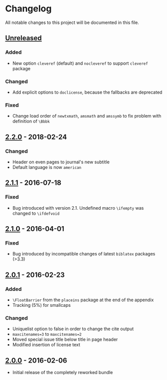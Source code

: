 # Changelog
All notable changes to this project will be documented in this file.

## [Unreleased]

### Added
- New option `cleveref` (default) and `nocleveref` to support `cleveref` package

### Changed
- Add explicit options to `doclicense`, because the fallbacks are deprecated

### Fixed
- Change load order of `newtxmath`, `amsmath` and `amssymb` to fix problem with definition of `\Bbbk`

## [2.2.0] - 2018-02-24

### Changed
- Header on even pages to journal's new subtitle
- Default language is now `american`

## [2.1.1] - 2016-07-18

### Fixed
- Bug introduced with version 2.1. Undefined macro `\ifempty` was changed to `\ifdefvoid`

## [2.1.0] - 2016-04-01

### Fixed
- Bug introduced by incompatible changes of latest `biblatex` packages (>3.3)

## [2.0.1] - 2016-02-23

### Added
- `\FloatBarrier` from the `placeins` package at the end of the appendix
- Tracking (5%) for smallcaps

### Changed
- Uniquelist option to false in order to change the cite output
- `maxcitenames=3` to `maxcitenames=2`
- Moved special issue title below title in page header
- Modified insertion of license text

## [2.0.0] - 2016-02-06

- Initial release of the completely reworked bundle


[Unreleased]: https://github.com/gi-ev/emisa-latex-package/compare/v2.2.0...HEAD
[2.2.0]: https://github.com/gi-ev/emisa-latex-package/tree/v2.2.0
[2.1.1]: https://github.com/gi-ev/emisa-latex-package/tree/v2.1.1
[2.1.0]: https://github.com/gi-ev/emisa-latex-package/tree/v2.1
[2.0.1]: https://github.com/gi-ev/emisa-latex-package/tree/v2.0.1
[2.0.0]: https://github.com/gi-ev/emisa-latex-package/tree/v2.0
